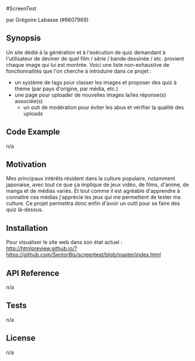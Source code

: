 #ScreenTest

par Grégoire Labasse (#6607969)

## Synopsis

Un site dédié à la génération et à l'exécution de quiz demandant à l'utilisateur de deviner de quel film / série / bande dessinée / etc. provient chaque image qui lui est montrée.
Voici une liste non-exhaustive de fonctionnalités que l'on cherche à introduire dans ce projet :
 - un système de tags pour classer les images et proposer des quiz à thème (par pays d'origine, par média, etc.)
 - une page pour uploader de nouvelles images la/les réponse(s) associée(s)
	- un outi de modération pour éviter les abus et vérifier la qualité des uploads

## Code Example

n/a

## Motivation

Mes principaux intérêts résident dans la culture populaire, notamment japonaise, avec tout ce que ça implique de jeux vidéo, de films, d'anime, de manga et de médias variés. Et tout comme il est agréable d'apprendre à connaître ces médias j'apprécie les jeux qui me permettent de tester ma culture. Ce projet permettra donc enfin d'avoir un outil pour se faire des quiz là-dessus.

## Installation

Pour visualiser le site web dans son état actuel : http://htmlpreview.github.io/?https://github.com/SentorBis/screentest/blob/master/index.html

## API Reference

n/a

## Tests

n/a

## License

n/a